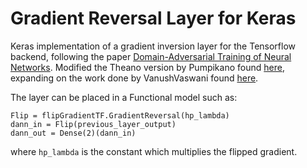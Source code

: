 # Gradient Reversal Layer for Keras
Keras implementation of a gradient inversion layer for the Tensorflow backend, following the paper [Domain-Adversarial Training of Neural Networks](http://jmlr.org/papers/volume17/15-239/15-239.pdf).
Modified the Theano version by Pumpikano found [here](https://github.com/pumpikano/tf-dann), expanding on the work done by VanushVaswani found [here](https://github.com/fchollet/keras/pull/4031).

The layer can be placed in a Functional model such as:

```
Flip = flipGradientTF.GradientReversal(hp_lambda)
dann_in = Flip(previous_layer_output)
dann_out = Dense(2)(dann_in)
```

where `hp_lambda` is the constant which multiplies the flipped gradient.





